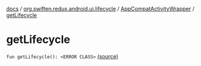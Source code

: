 [docs](../../index.md) / [org.swiften.redux.android.ui.lifecycle](../index.md) / [AppCompatActivityWrapper](index.md) / [getLifecycle](./get-lifecycle.md)

# getLifecycle

`fun getLifecycle(): <ERROR CLASS>` [(source)](https://github.com/protoman92/KotlinRedux/tree/master/android\android-lifecycle\src\main\java/org/swiften/redux/android/ui/lifecycle/AndroidFragment.kt#L26)